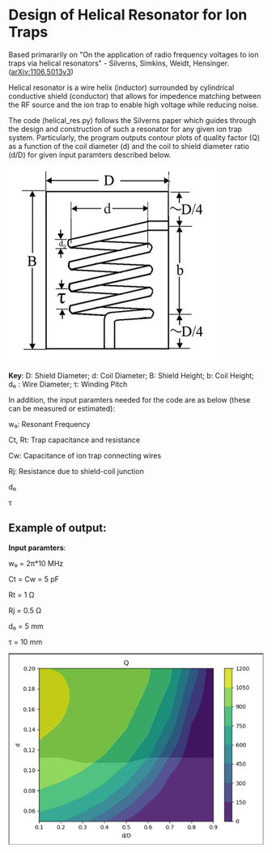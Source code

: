 # Design of Helical Resonator for Ion Traps

Based primararily on "On the application of radio frequency voltages to ion traps via helical resonators" - Silverns, Simkins, Weidt, Hensinger. ([arXiv:1106.5013v3](https://arxiv.org/abs/1106.5013))

Helical resonator is a wire helix (inductor) surrounded by cylindrical conductive shield (conductor) that allows for impedence matching between the RF source and the ion trap to enable high voltage while reducing noise.

The code (helical_res.py) follows the Silverns paper which guides through the design and construction of such a resonator for any given ion trap system. Particularly, the program outputs contour plots of quality factor (Q) as a function of the coil diameter (d) and the coil to shield diameter ratio (d/D) for given input paramters described below. 

![Design Paramters](design_paramters.png)

**Key**: D: Shield Diameter; d: Coil Diameter; B: Shield Height; b: Coil Height; d₀ : Wire Diameter; τ: Winding Pitch


In addition, the input paramters needed for the code are as below (these can be measured or estimated):

w₀: Resonant Frequency

Ct, Rt: Trap capacitance and resistance

Cw: Capacitance of ion trap connecting wires

Rj: Resistance due to shield-coil junction

d₀

τ


## Example of output:

**Input paramters**:

w₀ = 2π*10 MHz

Ct = Cw = 5 pF

Rt = 1 Ω

Rj = 0.5 Ω

d₀ = 5 mm

τ = 10 mm

![Sample Contour Plot](sampleoutput_10mhz_5pf.png)



